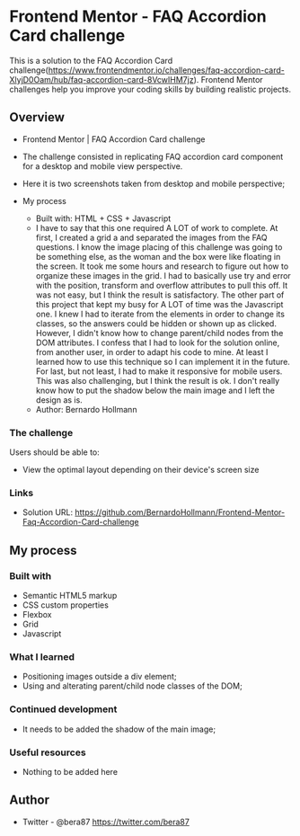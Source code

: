 # Frontend Mentor - FAQ Accordion Card challenge

This is a solution to the FAQ Accordion Card challenge(https://www.frontendmentor.io/challenges/faq-accordion-card-XlyjD0Oam/hub/faq-accordion-card-8VcwIHM7jz). Frontend Mentor challenges help you improve your coding skills by building realistic projects.

## Overview

  - Frontend Mentor | FAQ Accordion Card challenge
  - The challenge consisted in replicating FAQ accordion card component for a desktop and mobile view perspective.
  - Here it is two screenshots taken from desktop and mobile perspective;

- My process
  - Built with: HTML + CSS + Javascript
  - I have to say that this one required A LOT of work to complete. At first, I created a grid a and separated the images from the FAQ questions. I know the image placing of this challenge was going to be something else, as the woman and the box were like floating in the screen. It took me some hours and research to figure out how to organize these images in the grid. I had to basically use try and error with the position, transform and overflow attributes to pull this off. It was not easy, but I think the result is satisfactory. The other part of this project that kept my busy for A LOT of time was the Javascript one. I knew I had to iterate from the elements in order to change its classes, so the answers could be hidden or shown up as clicked. However, I didn't know how to change parent/child nodes from the DOM attributes. I confess that I had to look for the solution online, from another user, in order to adapt his code to mine. At least I learned how to use this technique so I can implement it in the future. For last, but not least, I had to make it responsive for mobile users. This was also challenging, but I think the result is ok. I don't really know how to put the shadow below the main image and I left the design as is.
  - Author: Bernardo Hollmann

### The challenge

Users should be able to:

- View the optimal layout depending on their device's screen size

### Links

- Solution URL: https://github.com/BernardoHollmann/Frontend-Mentor-Faq-Accordion-Card-challenge

## My process

### Built with

- Semantic HTML5 markup
- CSS custom properties
- Flexbox
- Grid
- Javascript

### What I learned

- Positioning images outside a div element;
- Using and alterating parent/child node classes of the DOM;

### Continued development

- It needs to be added the shadow of the main image;

### Useful resources

- Nothing to be added here

## Author

- Twitter - @bera87 https://twitter.com/bera87